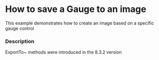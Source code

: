 # How to save a Gauge to an image


<p>This example demonstrates how to create an image based on a specific gauge control</p>


<h3>Description</h3>

<p>ExportTo~ methods were introduced in the  8.3.2 version</p>

<br/>


